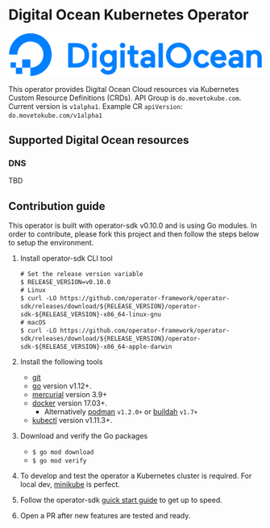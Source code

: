 # Digital Ocean Kubernetes Operator
<p align="center">
    <img src=".assets/DO_Logo_horizontal_blue.svg" />
</p>

This operator provides Digital Ocean Cloud resources via Kubernetes Custom Resource Definitions (CRDs).
API Group is `do.movetokube.com`. Current version is `v1alpha1`. Example CR `apiVersion`: `do.movetokube.com/v1alpha1` 

## Supported Digital Ocean resources
### DNS

TBD

## Contribution guide
This operator is built with operator-sdk v0.10.0 and is using Go modules. In order to contribute, please fork this project
and then follow the steps below to setup the environment.
1. Install operator-sdk CLI tool
    ```shell script
    # Set the release version variable
    $ RELEASE_VERSION=v0.10.0
    # Linux
    $ curl -LO https://github.com/operator-framework/operator-sdk/releases/download/${RELEASE_VERSION}/operator-sdk-${RELEASE_VERSION}-x86_64-linux-gnu
    # macOS
    $ curl -LO https://github.com/operator-framework/operator-sdk/releases/download/${RELEASE_VERSION}/operator-sdk-${RELEASE_VERSION}-x86_64-apple-darwin
    ```
2. Install the following tools
    - [git][git_tool]
    - [go][go_tool] version v1.12+.
    - [mercurial][mercurial_tool] version 3.9+
    - [docker][docker_tool] version 17.03+.
      - Alternatively [podman][podman_tool] `v1.2.0+` or [buildah][buildah_tool] `v1.7+`
    - [kubectl][kubectl_tool] version v1.11.3+.
    
3. Download and verify the Go packages
   *  `$ go mod download`
   *  `$ go mod verify`
4. To develop and test the operator a Kubernetes cluster is required. For local dev, [minikube][minikube_tool] is perfect.
5. Follow the operator-sdk [guick start guide](https://github.com/operator-framework/operator-sdk/blob/master/README.md#quick-start)
to get up to speed.
6. Open a PR after new features are tested and ready.

    
[git_tool]:https://git-scm.com/downloads
[go_tool]:https://golang.org/dl/
[mercurial_tool]:https://www.mercurial-scm.org/downloads
[docker_tool]:https://docs.docker.com/install/
[podman_tool]:https://github.com/containers/libpod/blob/master/install.md
[buildah_tool]:https://github.com/containers/buildah/blob/master/install.md
[kubectl_tool]:https://kubernetes.io/docs/tasks/tools/install-kubectl/
[minikube_tool]:https://kubernetes.io/docs/tasks/tools/install-minikube/
